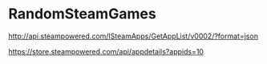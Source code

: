 # RandomSteamGames

http://api.steampowered.com/ISteamApps/GetAppList/v0002/?format=json


https://store.steampowered.com/api/appdetails?appids=10
